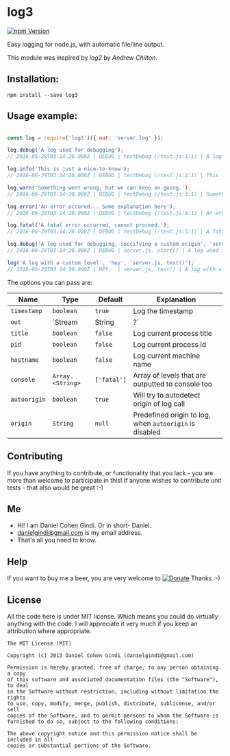 # log3

[![npm Version](https://badge.fury.io/js/log3.png)](https://npmjs.org/package/log3)

Easy logging for node.js, with automatic file/line output.

This module was inspired by _log2_ by _Andrew Chilton_.

## Installation:

```
npm install --save log3
```
 
## Usage example:

```javascript

const log = require('log3')({ out: 'server.log' });

log.debug('A log used for debugging');
// 2016-06-28T03:14:20.000Z | DEBUG | testDebug (/test.js:1:1) | A log used for debugging

log.info('This is just a nice-to-know');
// 2016-06-28T03:14:20.000Z | DEBUG | testDebug (/test.js:2:1) | This is just a nice-to-know

log.warn('Something went wrong, but we can keep on going.');
// 2016-06-28T03:14:20.000Z | DEBUG | testDebug (/test.js:3:1) | Something went wrong, but we can keep on going.

log.error('An error occured... Some explanation here');
// 2016-06-28T03:14:20.000Z | DEBUG | testDebug (/test.js:4:1) | An error occured... Some explanation here

log.fatal('A fatal error occurred, cannot proceed.');
// 2016-06-28T03:14:20.000Z | DEBUG | testDebug (/test.js:5:1) | A fatal error occurred, cannot proceed.

log.debug('A log used for debugging, specifying a custom origin', 'server.js, start()');
// 2016-06-28T03:14:20.000Z | DEBUG | server.js, start() | A log used for debugging, specifying a custom origin

log('A log with a custom level', 'hey', 'server.js, test()');
// 2016-06-28T03:14:20.000Z | HEY   | server.js, test() | A log with a custom level

```

The options you can pass are:

Name | Type | Default | Explanation
---- | ---- | ------- | -----------
  `timestamp` | `boolean` | `true` | Log the timestamp
  `out` | `Stream|String|?` | `process.stdout` | A stream or a filename to output to
  `title` | `boolean` | `false` | Log current process title
  `pid` | `boolean` | `false` | Log current process id
  `hostname` | `boolean` | `false` | Log current machine name
  `console` | `Array.<String>` | `['fatal']` | Array of levels that are outputted to console too
  `autoorigin` | `boolean` | `true` | Will try to autodetect origin of log call
  `origin` | `String` | `null` | Predefined origin to log, when `autoorigin` is disabled
  
## Contributing

If you have anything to contribute, or functionality that you lack - you are more than welcome to participate in this!
If anyone wishes to contribute unit tests - that also would be great :-)

## Me
* Hi! I am Daniel Cohen Gindi. Or in short- Daniel.
* danielgindi@gmail.com is my email address.
* That's all you need to know.

## Help

If you want to buy me a beer, you are very welcome to
[![Donate](https://www.paypalobjects.com/en_US/i/btn/btn_donate_LG.gif)](https://www.paypal.com/cgi-bin/webscr?cmd=_s-xclick&hosted_button_id=G6CELS3E997ZE)
 Thanks :-)

## License

All the code here is under MIT license. Which means you could do virtually anything with the code.
I will appreciate it very much if you keep an attribution where appropriate.

    The MIT License (MIT)

    Copyright (c) 2013 Daniel Cohen Gindi (danielgindi@gmail.com)

    Permission is hereby granted, free of charge, to any person obtaining a copy
    of this software and associated documentation files (the "Software"), to deal
    in the Software without restriction, including without limitation the rights
    to use, copy, modify, merge, publish, distribute, sublicense, and/or sell
    copies of the Software, and to permit persons to whom the Software is
    furnished to do so, subject to the following conditions:

    The above copyright notice and this permission notice shall be included in all
    copies or substantial portions of the Software.
